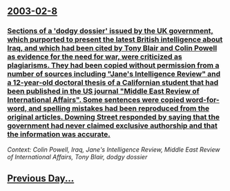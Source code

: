 ## [2003-02-8](/news/2003/02/8/index.md)

### [ Sections of a 'dodgy dossier' issued by the UK government, which purported to present the latest British intelligence about Iraq, and which had been cited by Tony Blair and Colin Powell as evidence for the need for war, were criticized as plagiarisms. They had been copied without permission from a number of sources including "Jane's Intelligence Review" and a 12-year-old doctoral thesis of a Californian student that had been published in the US journal "Middle East Review of International Affairs". Some sentences were copied word-for-word, and spelling mistakes had been reproduced from the original articles. Downing Street responded by saying that the government had never claimed exclusive authorship and that the information was accurate.](/news/2003/02/8/sections-of-a-dodgy-dossier-issued-by-the-uk-government-which-purported-to-present-the-latest-british-intelligence-about-iraq-and-which.md)
_Context: Colin Powell, Iraq, Jane's Intelligence Review, Middle East Review of International Affairs, Tony Blair, dodgy dossier_

## [Previous Day...](/news/2003/02/7/index.md)

